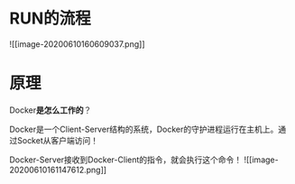 # RUN的流程
![[image-20200610160609037.png]]


# 原理
Docker**是怎么工作的**？

Docker是一个Client-Server结构的系统，Docker的守护进程运行在主机上。通过Socket从客户端访问！

Docker-Server接收到Docker-Client的指令，就会执行这个命令！
![[image-20200610161147612.png]]